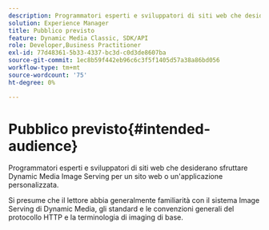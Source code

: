 ```yaml
---
description: Programmatori esperti e sviluppatori di siti web che desiderano sfruttare Dynamic Media Image Serving per un sito web o un'applicazione personalizzata.
solution: Experience Manager
title: Pubblico previsto
feature: Dynamic Media Classic, SDK/API
role: Developer,Business Practitioner
exl-id: 77d48361-5b33-4337-bc3d-c0d3de8607ba
source-git-commit: 1ec8b59f442eb96c6c3f5f1405d57a38a86bd056
workflow-type: tm+mt
source-wordcount: '75'
ht-degree: 0%

---
```


# Pubblico previsto{#intended-audience}

Programmatori esperti e sviluppatori di siti web che desiderano sfruttare Dynamic Media Image Serving per un sito web o un&#39;applicazione personalizzata.

Si presume che il lettore abbia generalmente familiarità con il sistema Image Serving di Dynamic Media, gli standard e le convenzioni generali del protocollo HTTP e la terminologia di imaging di base.
